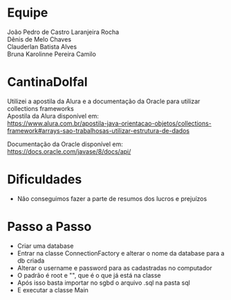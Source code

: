 # Equipe
João Pedro de Castro Laranjeira Rocha <br>
Dênis de Melo Chaves <br>
Clauderlan Batista Alves <br>
Bruna Karolinne Pereira Camilo <br>
# CantinaDoIfal

Utilizei a apostila da Alura e a documentação da Oracle para utilizar collections frameworks <br>
Apostila da Alura disponível em: <br> 
https://www.alura.com.br/apostila-java-orientacao-objetos/collections-framework#arrays-sao-trabalhosas-utilizar-estrutura-de-dados <br>

Documentação da Oracle disponível em: <br>
https://docs.oracle.com/javase/8/docs/api/

# Dificuldades
 - Não conseguimos fazer a parte de resumos dos lucros e prejuízos <br>
 
 # Passo a Passo
 - Criar uma database
 - Entrar na classe ConnectionFactory e alterar o nome da database para a db criada
 - Alterar o username e password para as cadastradas no computador
 - O padrão é root e "", que é o que já está na classe
 - Após isso basta importar no sgbd o arquivo .sql na pasta sql
 - E executar a classe Main
